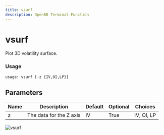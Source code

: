 ```yaml
---
title: vsurf
description: OpenBB Terminal Function
---
```


# vsurf

Plot 3D volatility surface.

### Usage 
```python
usage: vsurf [-z {IV,OI,LP}]
```

## Parameters

| Name | Description | Default | Optional | Choices |
| ---- | ----------- | ------- | -------- | ------- |
| z | The data for the Z axis | IV | True | IV, OI, LP |


![vsurf](https://user-images.githubusercontent.com/46355364/154290744-1e427337-1a9a-4b84-a85a-9f07571882ba.png)

